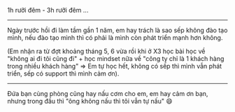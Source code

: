 1h rưỡi đêm - 3h rưỡi đêm ... 

---
Ngày trước hồi đi làm tầm gần 1 năm, em hay trách là sao sếp không đào tạo mình, nếu đào tạo mình thì có phải là mình còn phát triển mạnh hơn không.  
  
(Em nhận ra từ đợt khoảng tháng 5, 6 vừa rồi khi ở X3 học bài học về "không ai đi tôi cũng đi" + học mindset nữa về "công ty chỉ là 1 khách hàng trong nhiều khách hàng" => Em tự học hết, không có sếp thì mình vẫn phát triển, sếp có support thì mình cảm ơn).  
  
---  
Đứa bạn cùng phòng cũng hay nấu cơm cho em, em hay cảm ơn bạn, nhưng trong đầu thì "ông không nấu thì tôi vẫn tự nấu" 😄


